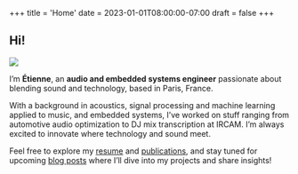 +++
title = 'Home'
date = 2023-01-01T08:00:00-07:00
draft = false
+++

## Hi!

<img src="/me.jpg" class="profile-picture">

I’m **Étienne**, an **audio and embedded systems engineer** passionate about blending sound and technology, based in Paris, France.

With a background in acoustics, signal processing and machine learning applied to music, and embedded systems, I’ve worked on stuff ranging from automotive audio optimization to DJ mix transcription at IRCAM. I’m always excited to innovate where technology and sound meet.

Feel free to explore my [resume](/resume) and [publications](/publications), and stay tuned for upcoming [blog posts](/posts) where I’ll dive into my projects and share insights!
